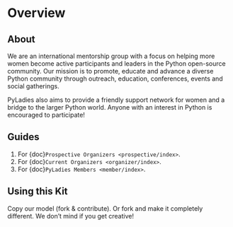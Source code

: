 # Overview

## About

We are an international mentorship group with a focus on helping more women become active participants and leaders in the Python open-source community. Our mission is to promote, educate and advance a diverse Python community through outreach, education, conferences, events and social gatherings.

PyLadies also aims to provide a friendly support network for women and a bridge to the larger Python world. Anyone with an interest in Python is encouraged to participate!

## Guides

1. For {doc}`Prospective Organizers <prospective/index>`.
2. For {doc}`Current Organizers <organizer/index>`.
3. For {doc}`PyLadies Members <member/index>`.

## Using this Kit

Copy our model (fork & contribute). Or fork and make it completely different. We don’t mind if you get creative!
